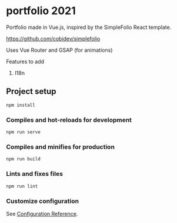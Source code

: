 # portfolio 2021

Portfolio made in Vue.js, inspired by the SimpleFolio React template.

https://github.com/cobidev/simplefolio

Uses Vue Router and GSAP (for animations)

Features to add

1. I18n

## Project setup
```
npm install
```

### Compiles and hot-reloads for development
```
npm run serve
```

### Compiles and minifies for production
```
npm run build
```

### Lints and fixes files
```
npm run lint
```

### Customize configuration
See [Configuration Reference](https://cli.vuejs.org/config/).
